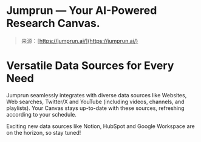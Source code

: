 <!--yml
category: 未分类
date: 2024-05-29 12:38:06
-->

# Jumprun — Your AI-Powered Research Canvas.

> 来源：[https://jumprun.ai/](https://jumprun.ai/)

# Versatile Data Sources for Every Need

Jumprun seamlessly integrates with diverse data sources like Websites, Web searches, Twitter/X and YouTube (including videos, channels, and playlists). Your Canvas stays up-to-date with these sources, refreshing according to your schedule.

Exciting new data sources like Notion, HubSpot and Google Workspace are on the horizon, so stay tuned!